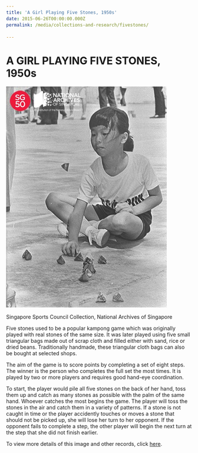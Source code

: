 ```yaml
---
title: 'A Girl Playing Five Stones, 1950s'
date: 2015-06-26T00:00:00.000Z
permalink: /media/collections-and-research/fivestones/

---
```



<iframe id="pxcelframe" src="//t.sharethis.com/a/t_.htm?ver=0.345.16985&amp;cid=c010#rnd=1577953657660&amp;cid=c010&amp;dmn=www.nas.gov.sg&amp;tt=t.dhj&amp;dhjLcy=65&amp;lbl=pxcel&amp;flbl=pxcel&amp;ll=d&amp;ver=0.345.16985&amp;ell=d&amp;cck=__stid&amp;pn=%2Fblogs%2Farchivistpick%2Ffive-stones%2F&amp;qs=na&amp;rdn=www.nas.gov.sg&amp;rpn=%2Fblogs%2Farchivistpick%2F2015%2F06%2F&amp;rqs=na&amp;cc=SG&amp;cont=AS&amp;ipaddr=" style="display: none;"></iframe>

# A GIRL PLAYING FIVE STONES, 1950s

![Singapore Sports Council Collection, National Archives of Singapore](/images/blogs/2015-06-26-l.jpg)

Singapore Sports Council Collection, National Archives of Singapore

Five stones used to be a popular kampong game which was originally played with real stones of the same size.  It was later played using five small triangular bags made out of scrap cloth and filled either with sand, rice or dried beans. Traditionally handmade, these triangular cloth bags can also be bought at selected shops.

The aim of the game is to score points by completing a set of eight steps. The winner is the person who completes the full set the most times. It is played by two or more players and requires good hand-eye coordination.

To start, the player would pile all five stones on the back of her hand, toss them up and catch as many stones as possible with the palm of the same hand. Whoever catches the most begins the game. The player will toss the stones in the air and catch them in a variety of patterns. If a stone is not caught in time or the player accidently touches or moves a stone that should not be picked up, she will lose her turn to her opponent. If the opponent fails to complete a step, the other player will begin the next turn at the step that she did not finish earlier.

To view more details of this image and other records, click [here](http://www.nas.gov.sg/archivesonline/photographs/record-details/5f3d6f0b-1162-11e3-83d5-0050568939ad).